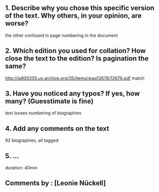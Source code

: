 
## 1. Describe why you chose this specific version of the text. Why others, in your opinion, are worse?

the other confused in page numbering in the document

## 2. Which edition you used for collation? How close the text to the edition? Is pagination the same?

http://ia800205.us.archive.org/35/items/waq12676/12676.pdf
match
## 3. Have you noticed any typos? If yes, how many? (Guesstimate is fine)

text looses numbering of biographies
## 4. Add any comments on the text

92 biographies, all tagged
## 5. ...
duration: 40min
## Comments by : [Leonie Nückell]
